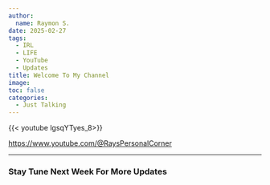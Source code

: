 ```yaml
---
author:
  name: Raymon S.
date: 2025-02-27
tags:
  - IRL
  - LIFE
  - YouTube
  - Updates
title: Welcome To My Channel
image: 
toc: false
categories:
  - Just Talking
---
```


{{< youtube lgsqYTyes_8>}}

https://www.youtube.com/@RaysPersonalCorner

---
###        Stay Tune Next Week For More Updates

